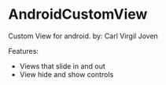 # AndroidCustomView

Custom View for android.
by: Carl Virgil Joven

Features:
  - Views that slide in and out
  - View hide and show controls
